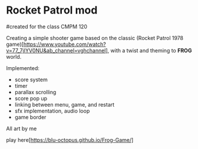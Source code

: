 # Rocket Patrol mod
#created for the class CMPM 120

Creating a simple shooter game based on the classic (Rocket Patrol 1978 game)[https://www.youtube.com/watch?v=77_7jIYV0NU&ab_channel=vghchannel], with a twist and theming to **FROG** world.

Implemented:
- score system
- timer
- parallax scrolling
- score pop up
- linking between menu, game, and restart
- sfx implementation, audio loop
- game border

All art by me

play here[https://blu-octopus.github.io/Frog-Game/]
